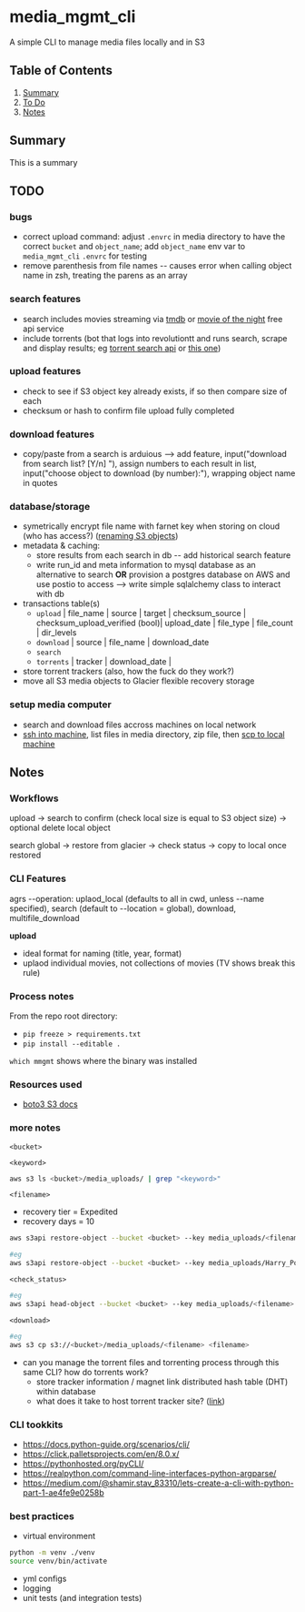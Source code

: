 # media_mgmt_cli
A simple CLI to manage media files locally and in S3

## Table of Contents
1. [Summary](README.md#summary)
2. [To Do](README.md#todo)
3. [Notes](README.md#notes)

## Summary
This is a summary

## TODO
### bugs
- correct upload command: adjust `.envrc` in media directory to have the correct `bucket` and `object_name`; add `object_name` env var to `media_mgmt_cli` `.envrc` for testing
- remove parenthesis from file names -- causes error when calling object name in zsh, treating the parens as an array
### search features
- search includes movies streaming via [tmdb](https://developers.themoviedb.org/3/search/search-movies) or [movie of the night](https://www.movieofthenight.com/about/api) free api service
- include torrents (bot that logs into revolutiontt and runs search, scrape and display results; eg [torrent search api](https://github.com/JimmyLaurent/torrent-search-api) or [this one](https://www.npmjs.com/package/torrent-search-api))
### upload features
- check to see if S3 object key already exists, if so then compare size of each
- checksum or hash to confirm file upload fully completed
### download features
- copy/paste from a search is arduious --> add feature, input("download from search list? [Y/n] "), assign numbers to each result in list, input("choose object to download (by number):"), wrapping object name in quotes
### database/storage
- symetrically encrypt file name with farnet key when storing on cloud (who has access?) ([renaming S3 objects](https://stackoverflow.com/questions/21184720/how-to-rename-files-and-folder-in-amazon-s3))
- metadata & caching: 
	- store results from each search in db -- add historical search feature
	- write run_id and meta information to mysql database as an alternative to search **OR** provision a postgres database on AWS and use postio to access --> write simple sqlalchemy class to interact with db
- transactions table(s)
	- `upload` | file_name | source | target | checksum_source | checksum_upload_verified (bool)| upload_date | file_type | file_count | dir_levels
	- `download` | source | file_name | download_date
	- `search`
	- `torrents` | tracker | download_date | 
- store torrent trackers (also, how the fuck do they work?)
- move all S3 media objects to Glacier flexible recovery storage
### setup media computer
- search and download files accross machines on local network
- [ssh into machine](https://superuser.com/questions/413718/how-to-connect-2-macs-via-ssh-on-a-home-network), list files in media directory, zip file, then [scp to local machine](https://stackoverflow.com/questions/68335/how-to-copy-a-file-to-a-remote-server-in-python-using-scp-or-ssh)

## Notes
### Workflows
upload
	-> search to confirm (check local size is equal to S3 object size) 
	-> optional delete local object

search global 
	-> restore from glacier 
	-> check status 
	-> copy to local once restored

### CLI Features
agrs --operation: 
	uplaod_local (defaults to all in cwd, unless --name specified), 
	search (default to --location = global), 
	download, 
	multifile_download

**upload**
- ideal format for naming (title, year, format)
- uplaod individual movies, not collections of movies (TV shows break this rule)

### Process notes
From the repo root directory:
- `pip freeze > requirements.txt`
- `pip install --editable .`

`which mmgmt` shows where the binary was installed

### Resources used
- [boto3 S3 docs](https://boto3.amazonaws.com/v1/documentation/api/latest/reference/services/s3.html#s3)

### more notes
`<bucket>`

`<keyword>`
```bash
aws s3 ls <bucket>/media_uploads/ | grep "<keyword>"
```

`<filename>`
- recovery tier = Expedited
- recovery days = 10
```bash
aws s3api restore-object --bucket <bucket> --key media_uploads/<filename> --restore-request '{"Days":10,"GlacierJobParameters":{"Tier":"Expedited"}}'

#eg
aws s3api restore-object --bucket <bucket> --key media_uploads/Harry_Potter.zip --restore-request '{"Days":10,"GlacierJobParameters":{"Tier":"Expedited"}}'
```

`<check_status>`
```bash
#eg
aws s3api head-object --bucket <bucket> --key media_uploads/<filename>
```

`<download>`
```bash
#eg
aws s3 cp s3://<bucket>/media_uploads/<filename> <filename>
```

- can you manage the torrent files and torrenting process through this same CLI? how do torrents work?
	- store tracker information / magnet link distributed hash table (DHT) within database
	- what does it take to host torrent tracker site? ([link](https://www.google.com/url?sa=t&rct=j&q=&esrc=s&source=web&cd=&ved=2ahUKEwiB9-eF5vLyAhVKITQIHYFIDJgQFnoECBgQAQ&url=http%3A%2F%2Ftroydm.github.io%2Fblog%2F2013%2F04%2F24%2Fhosting-your-own-remote-private-torrent-tracker&usg=AOvVaw23jlIHbjorXcJycyFY1Uql))

### CLI tookkits
- https://docs.python-guide.org/scenarios/cli/
- https://click.palletsprojects.com/en/8.0.x/
- https://pythonhosted.org/pyCLI/
- https://realpython.com/command-line-interfaces-python-argparse/
- https://medium.com/@shamir.stav_83310/lets-create-a-cli-with-python-part-1-ae4fe9e0258b

### best practices
- virtual environment
```bash
python -m venv ./venv
source venv/bin/activate
```
- yml configs
- logging
- unit tests (and integration tests)
